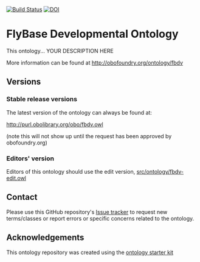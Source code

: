 [![Build Status](https://travis-ci.org/FlyBase/flybase-developmental-ontology.svg?branch=master)](https://travis-ci.org/FlyBase/flybase-developmental-ontology)
[![DOI](https://zenodo.org/badge/13996/FlyBase/flybase-developmental-ontology.svg)](https://zenodo.org/badge/latestdoi/13996/FlyBase/flybase-developmental-ontology)

# FlyBase Developmental Ontology

This ontology... YOUR DESCRIPTION HERE

More information can be found at http://obofoundry.org/ontology/fbdv

## Versions

### Stable release versions

The latest version of the ontology can always be found at:

http://purl.obolibrary.org/obo/fbdv.owl

(note this will not show up until the request has been approved by obofoundry.org)

### Editors' version

Editors of this ontology should use the edit version, [src/ontology/fbdv-edit.owl](src/ontology/fbdv-edit.owl)

## Contact

Please use this GitHub repository's [Issue tracker](https://github.com/FlyBase/flybase-developmental-ontology/issues) to request new terms/classes or report errors or specific concerns related to the ontology.

## Acknowledgements

This ontology repository was created using the [ontology starter kit](https://github.com/INCATools/ontology-starter-kit)